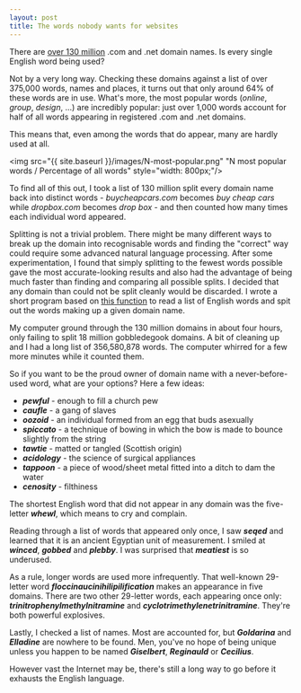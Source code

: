 ```yaml
---
layout: post
title: The words nobody wants for websites
---
```


There are [over 130 million](http://www.verisigninc.com/en_US/channel-resources/domain-registry-products/zone-file-information/index.xhtml) .com and .net domain names. Is every single English word being used?

Not by a very long way. Checking these domains against a list of over 375,000 words, names and places, it turns out that only around 64% of these words are in use. What's more, the most popular words (*online*, *group*, *design*, ...) are incredibly popular: just over 1,000 words account for half of all words appearing in registered .com and .net domains. 

This means that, even among the words that do appear, many are hardly used at all.

<img src="{{ site.baseurl }}/images/N-most-popular.png" "N most popular words / Percentage of all words" style="width: 800px;"/>

To find all of this out, I took a list of 130 million split every domain name back into distinct words - *buycheapcars.com* becomes *buy cheap cars* while *dropbox.com* becomes *drop box* - and then counted how many times each individual word appeared. 

Splitting is not a trivial problem. There might be many different ways to break up the domain into recognisable words and finding the "correct" way could require some advanced natural language processing. After some experimentation, I found that simply splitting to the fewest words possible gave the most accurate-looking results and also had the advantage of being much faster than finding and comparing all possible splits. I decided that any domain than could not be split cleanly would be discarded. I wrote a short program based on [this function](https://github.com/ajcr/string-splitter/blob/master/splitter.py) to read a list of English words and spit out the words making up a given domain name.

My computer ground through the 130 million domains in about four hours, only failing to split 18 million gobbledegook domains. A bit of cleaning up and I had a long list of 356,580,878 words. The computer whirred for a few more minutes while it counted them.

So if you want to be the proud owner of domain name with a never-before-used word, what are your options? Here a few ideas:

- **_pewful_** - enough to fill a church pew
- **_caufle_** - a gang of slaves
- **_oozoid_** - an individual formed from an egg that buds asexually
- **_spiccato_** - a technique of bowing in which the bow is made to bounce slightly from the string
- **_tawtie_** - matted or tangled (Scottish origin)
- **_acidology_** - the science of surgical appliances
- **_tappoon_** -  a piece of wood/sheet metal fitted into a ditch to dam the water
- **_cenosity_** - filthiness

The shortest English word that did not appear in any domain was the five-letter **_whewl_**, which means to cry and complain. 

Reading through a list of words that appeared only once, I saw **_seqed_** and learned that it is an ancient Egyptian unit of measurement. I smiled at **_winced_**, **_gobbed_** and **_plebby_**. I was surprised that **_meatiest_** is so underused.

As a rule, longer words are used more infrequently. That well-known 29-letter word **_floccinaucinihilipilification_** makes an appearance in five domains. There are two other 29-letter words, each appearing once only: **_trinitrophenylmethylnitramine_** and **_cyclotrimethylenetrinitramine_**. They're both powerful explosives.

Lastly, I checked a list of names. Most are accounted for, but **_Goldarina_** and **_Elladine_** are nowhere to be found. Men, you've no hope of being unique unless you happen to be named **_Giselbert_**, **_Reginauld_** or **_Cecilius_**.

However vast the Internet may be, there's still a long way to go before it exhausts the English language.
